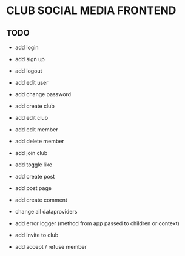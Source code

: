 # CLUB SOCIAL MEDIA FRONTEND

## TODO

- add login
- add sign up
- add logout
- add edit user
- add change password

- add create club
- add edit club
- add edit member
- add delete member
- add join club

- add toggle like
- add create post
- add post page
- add create comment

- change all dataproviders
- add error logger (method from app passed to children or context)
- add invite to club
- add accept / refuse member
